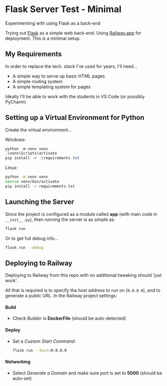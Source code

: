 # Flask Server Test - Minimal

Experimenting with using Flask as a back-end

Trying out [Flask](https://flask.palletsprojects.com) as a simple web back-end. Using [Railway.app](https://railway.app/) for deployment. This is a minimal setup.

## My Requirements

In order to replace the tech. stack I've used for years, I'll need...

- A simple way to serve up basic HTML pages
- A simple routing system
- A simple templating system for pages

Ideally I'll be able to work with the students in VS Code (or possibly PyCharm)

## Setting up a Virtual Environment for Python

Create the virtual environment...

Windows:
```PowerShell
python -m venv venv
.\venv\Scripts\activate
pip install -r .\requirements.txt
```

Linux:
```Bash
python -m venv venv
source venv/bin/activate
pip install -r requirements.txt
```

## Launching the Server

Since the project is configured as a module called **app** (with main code in `__init__.py`), then running the server is as simple as:

```Bash
flask run
```

Or to get full debug info...

```Bash
flask run --debug
```

## Deploying to Railway

Deploying to Railway from this repo with no additional tweaking should 'just work'.

All that is required is to specify tha host address to run on (`0.0.0.0`), and to generate a public URL. In the Railway project settings:

#### Build
- Check *Builder* is **DockerFile** (should be auto-detected)

#### Deploy
- Set a *Custom Start Command*:
  ```Bash
  flask run --host=0.0.0.0
  ```

#### Networking
- Select *Generate a Domain* and make sure port is set to **5000** (should be auto-set)





